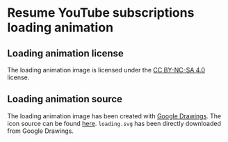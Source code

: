 # Resume YouTube subscriptions loading animation

## Loading animation license

The loading animation image is licensed under the [CC BY-NC-SA 4.0](https://creativecommons.org/licenses/by-nc-sa/4.0/) license.

## Loading animation source

The loading animation image has been created with [Google Drawings](https://docs.google.com/drawings). The icon source can be found [here](https://docs.google.com/drawings/d/1gFzdImRbk6PNcSYgRkyWVNXp_dzEaNIJAYcXfrZ1Mtw/edit?usp=sharing). `loading.svg` has been directly downloaded from Google Drawings.
